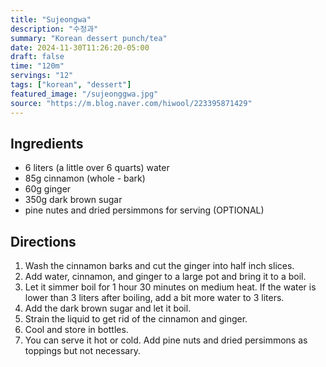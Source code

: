 ```yaml
---
title: "Sujeongwa"
description: "수정과"
summary: "Korean dessert punch/tea"
date: 2024-11-30T11:26:20-05:00
draft: false
time: "120m"
servings: "12"
tags: ["korean", "dessert"]
featured_image: "/sujeonggwa.jpg"
source: "https://m.blog.naver.com/hiwool/223395871429"
---
```


## Ingredients

- 6 liters (a little over 6 quarts) water
- 85g cinnamon (whole - bark)
- 60g ginger
- 350g dark brown sugar
- pine nutes and dried persimmons for serving (OPTIONAL)

## Directions

1. Wash the cinnamon barks and cut the ginger into half inch slices.
2. Add water, cinnamon, and ginger to a large pot and bring it to a boil.
3. Let it simmer boil for 1 hour 30 minutes on medium heat. If the water is lower than 3 liters after boiling, add a bit more water to 3 liters.
4. Add the dark brown sugar and let it boil.
5. Strain the liquid to get rid of the cinnamon and ginger.
6. Cool and store in bottles. 
7. You can serve it hot or cold. Add pine nuts and dried persimmons as toppings but not necessary.